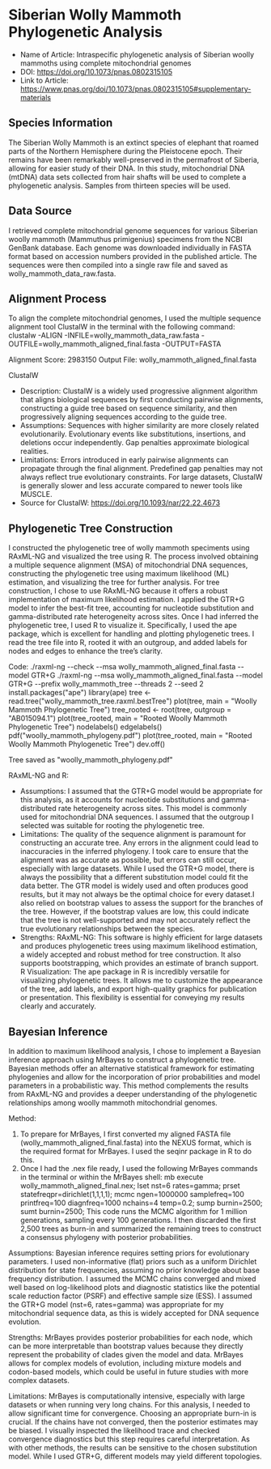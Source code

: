 # Siberian Wolly Mammoth Phylogenetic Analysis
- Name of Article: Intraspecific phylogenetic analysis of Siberian woolly mammoths using complete mitochondrial genomes
- DOI:  https://doi.org/10.1073/pnas.0802315105
- Link to Article: https://www.pnas.org/doi/10.1073/pnas.0802315105#supplementary-materials

## Species Information
The Siberian Wolly Mammoth is an extinct species of elephant that roamed parts of the Northern Hemisphere during the Pleistocene epoch. Their remains have been remarkably well-preserved in the permafrost of Siberia, allowing for easier study of their DNA. In this study, mitochondrial DNA (mtDNA) data sets collected from hair shafts will be used to complete a phylogenetic analysis. Samples from thirteen species will be used.

## Data Source
I retrieved complete mitochondrial genome sequences for various Siberian woolly mammoth (Mammuthus primigenius) specimens from the NCBI GenBank database. Each genome was downloaded individually in FASTA format based on accession numbers provided in the published article. The sequences were then compiled into a single raw file and saved as wolly_mammoth_data_raw.fasta.

## Alignment Process
To align the complete mitochondrial genomes, I used the multiple sequence alignment tool ClustalW in the terminal with the following command:
clustalw -ALIGN -INFILE=wolly_mammoth_data_raw.fasta -OUTFILE=wolly_mammoth_aligned_final.fasta -OUTPUT=FASTA

Alignment Score: 2983150
Output File: wolly_mammoth_aligned_final.fasta

ClustalW
- Description: ClustalW is a widely used progressive alignment algorithm that aligns biological sequences by first conducting pairwise alignments, constructing a guide tree based on sequence similarity, and then progressively aligning sequences according to the guide tree.
- Assumptions: Sequences with higher similarity are more closely related evolutionarily. Evolutionary events like substitutions, insertions, and deletions occur independently. Gap penalties approximate biological realities.
- Limitations: Errors introduced in early pairwise alignments can propagate through the final alignment. Predefined gap penalties may not always reflect true evolutionary constraints. For large datasets, ClustalW is generally slower and less accurate compared to newer tools like MUSCLE.
- Source for ClustalW: https://doi.org/10.1093/nar/22.22.4673

## Phylogenetic Tree Construction
I constructed the phylogenetic tree of wolly mammoth speciments using RAxML-NG and visualized the tree using R. The process involved obtaining a multiple sequence alignment (MSA) of mitochondrial DNA sequences, constructing the phylogenetic tree using maximum likelihood (ML) estimation, and visualizing the tree for further analysis. For tree construction, I chose to use RAxML-NG because it offers a robust implementation of maximum likelihood estimation. I applied the GTR+G model to infer the best-fit tree, accounting for nucleotide substitution and gamma-distributed rate heterogeneity across sites. Once I had inferred the phylogenetic tree, I used R to visualize it. Specifically, I used the ape package, which is excellent for handling and plotting phylogenetic trees. I read the tree file into R, rooted it with an outgroup, and added labels for nodes and edges to enhance the tree’s clarity.

Code: 
./raxml-ng --check --msa wolly_mammoth_aligned_final.fasta --model GTR+G
./raxml-ng --msa wolly_mammoth_aligned_final.fasta --model GTR+G --prefix wolly_mammoth_tree --threads 2 --seed 2
install.packages("ape")
library(ape)
tree <- read.tree("wolly_mammoth_tree.raxml.bestTree")
plot(tree, main = "Woolly Mammoth Phylogenetic Tree")
tree_rooted <- root(tree, outgroup = "AB015094.1")
plot(tree_rooted, main = "Rooted Woolly Mammoth Phylogenetic Tree")
nodelabels()
edgelabels()
pdf("woolly_mammoth_phylogeny.pdf")
plot(tree_rooted, main = "Rooted Woolly Mammoth Phylogenetic Tree")
dev.off()

Tree saved as "woolly_mammoth_phylogeny.pdf"

RAxML-NG and R:
- Assumptions: I assumed that the GTR+G model would be appropriate for this analysis, as it accounts for nucleotide substitutions and gamma-distributed rate heterogeneity across sites. This model is commonly used for mitochondrial DNA sequences. I assumed that the outgroup I selected was suitable for rooting the phylogenetic tree.
- Limitations: The quality of the sequence alignment is paramount for constructing an accurate tree. Any errors in the alignment could lead to inaccuracies in the inferred phylogeny. I took care to ensure that the alignment was as accurate as possible, but errors can still occur, especially with large datasets. While I used the GTR+G model, there is always the possibility that a different substitution model could fit the data better. The GTR model is widely used and often produces good results, but it may not always be the optimal choice for every dataset.I also relied on bootstrap values to assess the support for the branches of the tree. However, if the bootstrap values are low, this could indicate that the tree is not well-supported and may not accurately reflect the true evolutionary relationships between the species.
- Strengths: RAxML-NG: This software is highly efficient for large datasets and produces phylogenetic trees using maximum likelihood estimation, a widely accepted and robust method for tree construction. It also supports bootstrapping, which provides an estimate of branch support. R Visualization: The ape package in R is incredibly versatile for visualizing phylogenetic trees. It allows me to customize the appearance of the tree, add labels, and export high-quality graphics for publication or presentation. This flexibility is essential for conveying my results clearly and accurately.

## Bayesian Inference
In addition to maximum likelihood analysis, I chose to implement a Bayesian inference approach using MrBayes to construct a phylogenetic tree. Bayesian methods offer an alternative statistical framework for estimating phylogenies and allow for the incorporation of prior probabilities and model parameters in a probabilistic way. This method complements the results from RAxML-NG and provides a deeper understanding of the phylogenetic relationships among woolly mammoth mitochondrial genomes.

Method:
1. To prepare for MrBayes, I first converted my aligned FASTA file (wolly_mammoth_aligned_final.fasta) into the NEXUS format, which is the required format for MrBayes. I used the seqinr package in R to do this. 
2. Once I had the .nex file ready, I used the following MrBayes commands in the terminal or within the MrBayes shell:
mb
execute wolly_mammoth_aligned_final.nex;
lset nst=6 rates=gamma;
prset statefreqpr=dirichlet(1,1,1,1);
mcmc ngen=1000000 samplefreq=100 printfreq=100 diagnfreq=1000 nchains=4 temp=0.2;
sump burnin=2500;
sumt burnin=2500;
This code runs the MCMC algorithm for 1 million generations, sampling every 100 generations. I then discarded the first 2,500 trees as burn-in and summarized the remaining trees to construct a consensus phylogeny with posterior probabilities.

Assumptions: Bayesian inference requires setting priors for evolutionary parameters. I used non-informative (flat) priors such as a uniform Dirichlet distribution for state frequencies, assuming no prior knowledge about base frequency distribution.  I assumed the MCMC chains converged and mixed well based on log-likelihood plots and diagnostic statistics like the potential scale reduction factor (PSRF) and effective sample size (ESS). I assumed the GTR+G model (nst=6, rates=gamma) was appropriate for my mitochondrial sequence data, as this is widely accepted for DNA sequence evolution.

Strengths: MrBayes provides posterior probabilities for each node, which can be more interpretable than bootstrap values because they directly represent the probability of clades given the model and data. MrBayes allows for complex models of evolution, including mixture models and codon-based models, which could be useful in future studies with more complex datasets.

Limitations: MrBayes is computationally intensive, especially with large datasets or when running very long chains. For this analysis, I needed to allow significant time for convergence. Choosing an appropriate burn-in is crucial. If the chains have not converged, then the posterior estimates may be biased. I visually inspected the likelihood trace and checked convergence diagnostics but this step requires careful interpretation. As with other methods, the results can be sensitive to the chosen substitution model. While I used GTR+G, different models may yield different topologies.

